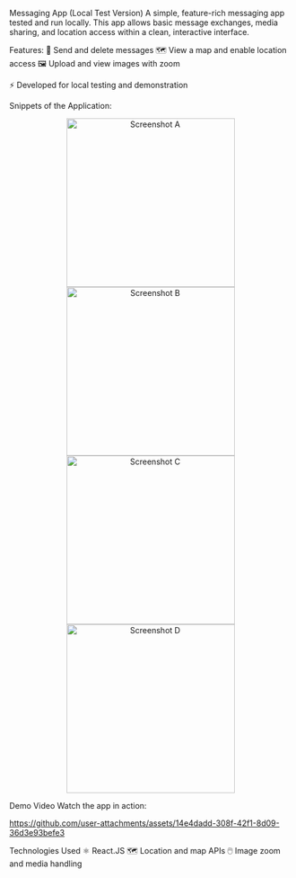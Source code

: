Messaging App (Local Test Version)
A simple, feature-rich messaging app tested and run locally. This app allows basic message exchanges, media sharing, and location access within a clean, interactive interface.

Features:
💬 Send and delete messages
🗺️ View a map and enable location access
🖼️ Upload and view images with zoom

⚡️ Developed for local testing and demonstration

Snippets of the Application:
<div align="center"> <!-- Row 1 --> <img src="https://github.com/user-attachments/assets/fd376a18-8412-460a-82ca-eb054a0455c4" alt="Screenshot A" width="300" /> <img src="https://github.com/user-attachments/assets/aad7729a-757d-4bab-b1a3-9a92365020a7" alt="Screenshot B" width="300" /> <!-- Row 2 --> <img src="https://github.com/user-attachments/assets/9b861e6a-3884-4808-bac4-e0e55471db63" alt="Screenshot C" width="300" /> <img src="https://github.com/user-attachments/assets/48be27d1-c271-4763-b35b-22e72c985286" alt="Screenshot D" width="300" /> </div>

Demo Video
Watch the app in action:

https://github.com/user-attachments/assets/14e4dadd-308f-42f1-8d09-36d3e93befe3

Technologies Used
⚛️ React.JS
🗺️ Location and map APIs
🖱️ Image zoom and media handling
